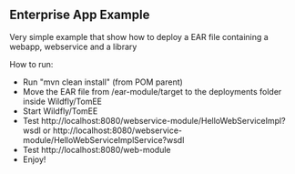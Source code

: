 <h2>Enterprise App Example</h2>

Very simple example that show how to deploy a EAR file containing a webapp, webservice and a library

How to run:
- Run "mvn clean install" (from POM parent)
- Move the EAR file from /ear-module/target to the deployments folder inside Wildfly/TomEE
- Start Wildfly/TomEE
- Test http://localhost:8080/webservice-module/HelloWebServiceImpl?wsdl or http://localhost:8080/webservice-module/HelloWebServiceImplService?wsdl
- Test http://localhost:8080/web-module
- Enjoy!

